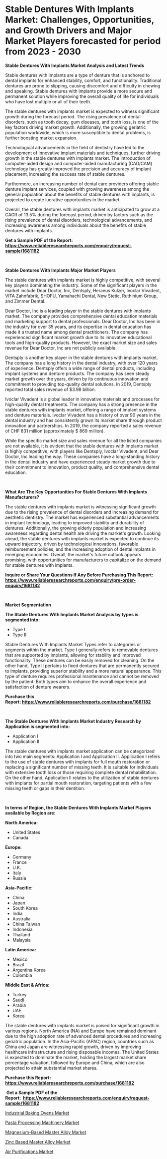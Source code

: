 <p><h1>Stable Dentures With Implants Market: Challenges, Opportunities, and Growth Drivers and Major Market Players forecasted for period from 2023 - 2030</h1></p><p><strong>Stable Dentures With Implants Market Analysis and Latest Trends</strong></p>
<p><p>Stable dentures with implants are a type of denture that is anchored to dental implants for enhanced stability, comfort, and functionality. Traditional dentures are prone to slipping, causing discomfort and difficulty in chewing and speaking. Stable dentures with implants provide a more secure and permanent solution while improving the overall quality of life for individuals who have lost multiple or all of their teeth.</p><p>The stable dentures with implants market is expected to witness significant growth during the forecast period. The rising prevalence of dental disorders, such as tooth decay, gum diseases, and tooth loss, is one of the key factors driving market growth. Additionally, the growing geriatric population worldwide, which is more susceptible to dental problems, is further boosting market expansion.</p><p>Technological advancements in the field of dentistry have led to the development of innovative implant materials and techniques, further driving growth in the stable dentures with implants market. The introduction of computer-aided design and computer-aided manufacturing (CAD/CAM) technology has greatly improved the precision and accuracy of implant placement, increasing the success rate of stable dentures.</p><p>Furthermore, an increasing number of dental care providers offering stable denture implant services, coupled with growing awareness among the general population about the benefits of stable dentures with implants, is projected to create lucrative opportunities in the market.</p><p>Overall, the stable dentures with implants market is anticipated to grow at a CAGR of 13.5% during the forecast period, driven by factors such as the rising prevalence of dental disorders, technological advancements, and increasing awareness among individuals about the benefits of stable dentures with implants.</p></p>
<p><strong>Get a Sample PDF of the Report:&nbsp; <a href="https://www.reliableresearchreports.com/enquiry/request-sample/1681182">https://www.reliableresearchreports.com/enquiry/request-sample/1681182</a></strong></p>
<p>&nbsp;</p>
<p><strong>Stable Dentures With Implants Major Market Players</strong></p>
<p><p>The stable dentures with implants market is highly competitive, with several key players dominating the industry. Some of the significant players in the market include Dear Doctor, Inc, Dentsply, Heraeus Kulzer, Ivoclar Vivadent, VITA Zahnfabrik, SHOFU, Yamahachi Dental, New Stetic, Ruthinium Group, and Zimmer Dental.</p><p>Dear Doctor, Inc is a leading player in the stable dentures with implants market. The company provides comprehensive dental education materials and marketing support to dental professionals. Dear Doctor, Inc has been in the industry for over 35 years, and its expertise in dental education has made it a trusted name among dental practitioners. The company has experienced significant market growth due to its innovative educational tools and high-quality products. However, the exact market size and sales revenue for Dear Doctor, Inc are not publicly available.</p><p>Dentsply is another key player in the stable dentures with implants market. The company has a long history in the dental industry, with over 120 years of experience. Dentsply offers a wide range of dental products, including implant systems and denture products. The company has seen steady market growth over the years, driven by its continuous innovation and commitment to providing top-quality dental solutions. In 2019, Dentsply reported total sales revenue of $3.98 billion.</p><p>Ivoclar Vivadent is a global leader in innovative materials and processes for high-quality dental treatments. The company has a strong presence in the stable dentures with implants market, offering a range of implant systems and denture materials. Ivoclar Vivadent has a history of over 90 years in the dental industry and has consistently grown its market share through product innovation and partnerships. In 2019, the company reported a sales revenue of CHF 831 million (approximately $ 869 million).</p><p>While the specific market size and sales revenue for all the listed companies are not available, it is evident that the stable dentures with implants market is highly competitive, with players like Dentsply, Ivoclar Vivadent, and Dear Doctor, Inc leading the way. These companies have a long-standing history in the dental industry and have experienced steady market growth due to their commitment to innovation, product quality, and comprehensive dental education.</p></p>
<p>&nbsp;</p>
<p><strong>What Are The Key Opportunities For Stable Dentures With Implants Manufacturers?</strong></p>
<p><p>The stable dentures with implants market is witnessing significant growth due to the rising prevalence of dental disorders and increasing demand for aesthetic dentistry. The market has experienced substantial advancements in implant technology, leading to improved stability and durability of dentures. Additionally, the growing elderly population and increasing awareness regarding dental health are driving the market's growth. Looking ahead, the stable dentures with implants market is expected to continue its upward trajectory, driven by technological innovations, favorable reimbursement policies, and the increasing adoption of dental implants in emerging economies. Overall, the market's future outlook appears promising, with opportunities for manufacturers to capitalize on the demand for stable dentures with implants.</p></p>
<p><strong>Inquire or Share Your Questions If Any Before Purchasing This Report: <a href="https://www.reliableresearchreports.com/enquiry/pre-order-enquiry/1681182">https://www.reliableresearchreports.com/enquiry/pre-order-enquiry/1681182</a></strong></p>
<p>&nbsp;</p>
<p><strong>Market Segmentation</strong></p>
<p><strong>The Stable Dentures With Implants Market Analysis by types is segmented into:</strong></p>
<p><ul><li>Type I</li><li>Type II</li></ul></p>
<p><p>Stable Dentures With Implants Market Types refer to categories or segments within the market. Type I generally refers to removable dentures that are supported by implants, allowing for stability and improved functionality. These dentures can be easily removed for cleaning. On the other hand, Type II pertains to fixed dentures that are permanently secured to implants, providing superior stability and a more natural appearance. This type of denture requires professional maintenance and cannot be removed by the patient. Both types aim to enhance the overall experience and satisfaction of denture wearers.</p></p>
<p><strong>Purchase this Report:&nbsp;<a href="https://www.reliableresearchreports.com/purchase/1681182">https://www.reliableresearchreports.com/purchase/1681182</a></strong></p>
<p>&nbsp;</p>
<p><strong>The Stable Dentures With Implants Market Industry Research by Application is segmented into:</strong></p>
<p><ul><li>Application I</li><li>Application II</li></ul></p>
<p><p>The stable dentures with implants market application can be categorized into two main segments: Application I and Application II. Application I refers to the use of stable dentures with implants for full mouth restoration or replacing a significant number of missing teeth. It is suitable for individuals with extensive tooth loss or those requiring complete dental rehabilitation. On the other hand, Application II relates to the utilization of stable dentures with implants for partial mouth restoration, targeting patients with a few missing teeth or gaps in their dentition.</p></p>
<p>&nbsp;</p>
<p><strong>In terms of Region, the Stable Dentures With Implants Market Players available by Region are:</strong></p>
<p>
    <p> <strong> North America: </strong>
        <ul>
            <li>United States</li>
            <li>Canada</li>
        </ul>
        </p> 
    <p> <strong> Europe: </strong>
        <ul>
            <li>Germany</li>
            <li>France</li>
            <li>U.K.</li>
            <li>Italy</li>
            <li>Russia</li>
        </ul>
        </p> 
    <p> <strong> Asia-Pacific: </strong>
        <ul>
            <li>China</li>
            <li>Japan</li>
            <li>South Korea</li>
            <li>India</li>
            <li>Australia</li>
            <li>China Taiwan</li>
            <li>Indonesia</li>
            <li>Thailand</li>
            <li>Malaysia</li>
        </ul>
        </p> 
    <p> <strong> Latin America: </strong>
        <ul>
            <li>Mexico</li>
            <li>Brazil</li>
            <li>Argentina Korea</li>
            <li>Colombia</li>
        </ul>
        </p> 
    <p> <strong> Middle East & Africa: </strong>
        <ul>
            <li>Turkey</li>
            <li>Saudi</li>
            <li>Arabia</li>
            <li>UAE</li>
            <li>Korea</li>
        </ul>
    </p>
    </p>
<p><p>The stable dentures with implants market is poised for significant growth in various regions. North America (NA) and Europe have remained dominant due to the high adoption rate of advanced dental procedures and increasing geriatric population. In the Asia-Pacific (APAC) region, countries such as China and Japan are witnessing rapid growth, driven by improving healthcare infrastructure and rising disposable incomes. The United States is expected to dominate the market, holding the largest market share percentage valuation, followed by Europe and China, which are also projected to attain substantial market shares.</p></p>
<p><strong>Purchase this Report: <a href="https://www.reliableresearchreports.com/purchase/1681182">https://www.reliableresearchreports.com/purchase/1681182</a></strong></p>
<p>&nbsp;<strong>Get a Sample PDF of the Report:&nbsp;&nbsp;<a href="https://www.reliableresearchreports.com/enquiry/request-sample/1681182">https://www.reliableresearchreports.com/enquiry/request-sample/1681182</a></strong></p>
<p><strong></strong></p>
<p><p><a href="https://medium.com/@ebbaeffertz1951/industrial-baking-ovens-market-size-cagr-trends-2024-2030-b39b2ecdc5af">Industrial Baking Ovens Market</a></p><p><a href="https://github.com/ruslanpoljakovrd177/Market-Research-Report-List-1/blob/main/pasta-processing-machinery-market.md">Pasta Processing Machinery Market</a></p><p><a href="https://www.linkedin.com/pulse/magnesium-based-master-alloy-market-challenges-opportunities/">Magnesium-Based Master Alloy Market</a></p><p><a href="https://www.linkedin.com/pulse/zinc-based-master-alloy-market-size-2023-2030-global-industrial/">Zinc Based Master Alloy Market</a></p><p><a href="https://medium.com/@verlielesch1927/air-purifications-market-competitive-analysis-market-trends-and-forecast-to-2030-39da5ca7f820">Air Purifications Market</a></p></p>